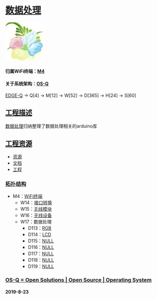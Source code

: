 ﻿# [数据处理](https://github.com/OS-Q/W17)

[![sites](OS-Q/OS-Q.png)](http://www.OS-Q.com)

#### 归属WiFi终端：[M4](https://github.com/OS-Q/M4)

#### 关于系统架构：[OS-Q](https://github.com/OS-Q/OS-Q)

[EDGE-Q](https://github.com/OS-Q/EDGE-Q) -> Q[4] -> M[12] -> W[52] -> D[365] -> H[24] -> S[60]

## [工程描述](https://github.com/OS-Q/W17/wiki)

[数据处理](https://github.com/OS-Q/W17)归纳整理了数据处理相关的arduino库

## [工程资源](https://github.com/OS-Q/W17)

- [资源](src/)
- [文档](docs/)
- [工程](project/)

### [拓扑结构](https://github.com/OS-Q/W17)

* M4：[WiFi终端](https://github.com/OS-Q/M4)
	* W14：[接口转换](https://github.com/OS-Q/W14)
	* W15：[无线模块](https://github.com/OS-Q/W15)
	* W16：[无线设备](https://github.com/OS-Q/W16)
	* W17：数据处理
		* D113：[RGB](https://github.com/OS-Q/D113)
		* D114：[LCD](https://github.com/OS-Q/D114)
		* D115：[NULL](https://github.com/OS-Q/D115)
		* D116：[NULL](https://github.com/OS-Q/D116)
		* D117：[NULL](https://github.com/OS-Q/D117)
		* D118：[NULL](https://github.com/OS-Q/D118)
		* D119：[NULL](https://github.com/OS-Q/D119)

### [OS-Q = Open Solutions | Open Source |  Operating System ](http://www.OS-Q.com/W17)
####  2019-8-23

